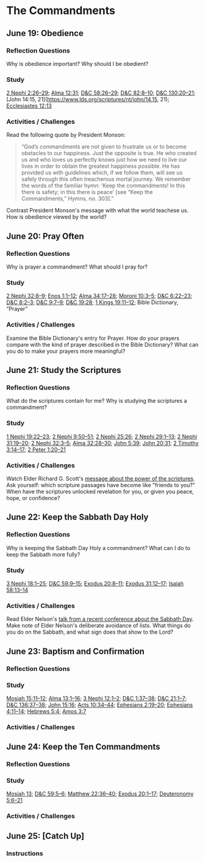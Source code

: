 # The Commandments

## June 19: Obedience

### Reflection Questions
Why is obedience important? Why should I be obedient?

### Study
[2 Nephi 2:26–29](https://www.lds.org/scriptures/bofm/2-ne/2.26-29); [Alma 12:31](https://www.lds.org/scriptures/bofm/alma/12.31); [D&C 58:26–29](https://www.lds.org/scriptures/dc-testament/dc/58.26-29); [D&C 82:8–10](https://www.lds.org/scriptures/dc-testament/dc/82.8-10); [D&C 130:20–21](https://www.lds.org/scriptures/dc-testament/dc/130.20-21); [John 14:15, 21](https://www.lds.org/scriptures/nt/john/14.15, 21); [Ecclesiastes 12:13](https://www.lds.org/scriptures/ot/eccl/12.13)

### Activities / Challenges
Read the following quote by President Monson:

>“God’s commandments are not given to frustrate us or to become obstacles to our happiness. Just the opposite is true. He who created us and who loves us perfectly knows just how we need to live our lives in order to obtain the greatest happiness possible. He has provided us with guidelines which, if we follow them, will see us safely through this often treacherous mortal journey. We remember the words of the familiar hymn: ‘Keep the commandments! In this there is safety; in this there is peace’ [see “Keep the Commandments,” Hymns, no. 303].”

Contrast President Monson's message with what the world teachese us. How is obedience viewed by the world?

## June 20: Pray Often

### Reflection Questions
Why is prayer a commandment? What should I pray for?

### Study
[2 Nephi 32:8–9](https://www.lds.org/scriptures/bofm/2-ne/32.8-9); [Enos 1:1–12](https://www.lds.org/scriptures/bofm/enos/1.1-12); [Alma 34:17–28](https://www.lds.org/scriptures/bofm/alma/34.17-28); [Moroni 10:3–5](https://www.lds.org/scriptures/bofm/moro/10.3-5); [D&C 6:22–23](https://www.lds.org/scriptures/dc-testament/dc/6.22-23); [D&C 8:2–3](https://www.lds.org/scriptures/dc-testament/dc/8.2-3); [D&C 9:7–9](https://www.lds.org/scriptures/dc-testament/dc/9.7-9); [D&C 19:28](https://www.lds.org/scriptures/dc-testament/dc/19.28); [1 Kings 19:11–12](https://www.lds.org/scriptures/ot/1-kgs/19.11-12); Bible Dictionary, “Prayer”

### Activities / Challenges
Examine the Bible Dictionary's entry for Prayer. How do your prayers compare with the kind of prayer described in the Bible Dictionary? What can you do to make your prayers more meaningful?

## June 21: Study the Scriptures

### Reflection Questions
What do the scriptures contain for me? Why is studying the scriptures a commandment?

### Study
[1 Nephi 19:22–23](https://www.lds.org/scriptures/bofm/1-ne/19.22-23); [2 Nephi 9:50–51](https://www.lds.org/scriptures/bofm/2-ne/9.50-51); [2 Nephi 25:26](https://www.lds.org/scriptures/bofm/2-ne/25.26); [2 Nephi 29:1–13](https://www.lds.org/scriptures/bofm/2-ne/29.1-13); [2 Nephi 31:19–20](https://www.lds.org/scriptures/bofm/2-ne/31.19-20); [2 Nephi 32:3–5](https://www.lds.org/scriptures/bofm/2-ne/32.3-5); [Alma 32:28–30](https://www.lds.org/scriptures/bofm/alma/32.28-30); [John 5:39](https://www.lds.org/scriptures/nt/john/5.39); [John 20:31](https://www.lds.org/scriptures/nt/john/20.31); [2 Timothy 3:14–17](https://www.lds.org/scriptures/nt/2-tim/3.14-17); [2 Peter 1:20–21](https://www.lds.org/scriptures/nt/2-pet/1.20-21)

### Activities / Challenges

Watch Elder Richard G. Scott's [message about the power of the scriptures](https://www.lds.org/youth/video/power-of-the-scriptures?lang=eng). Ask yourself: which scripture passages have become like "friends to you?" When have the scriptures unlocked revelation for you, or given you peace, hope, or confidence?

## June 22: Keep the Sabbath Day Holy

### Reflection Questions
Why is keeping the Sabbath Day Holy a commandment? What can I do to keep the Sabbath more fully?

### Study
[3 Nephi 18:1–25](https://www.lds.org/scriptures/bofm/3-ne/18.1-25); [D&C 59:9–15](https://www.lds.org/scriptures/dc-testament/dc/59.9-15); [Exodus 20:8–11](https://www.lds.org/scriptures/ot/ex/20.8-11); [Exodus 31:12–17](https://www.lds.org/scriptures/ot/ex/31.12-17); [Isaiah 58:13–14](https://www.lds.org/scriptures/ot/isa/58.13-14)

### Activities / Challenges
Read Elder Nelson's [talk from a recent conference about the Sabbath Day](https://www.lds.org/general-conference/2015/04/the-sabbath-is-a-delight?lang=eng). Make note of Elder Nelson's deliberate avoidance of lists. What things do you do on the Sabbath, and what sign does that show to the Lord?

## June 23: Baptism and Confirmation

### Reflection Questions

### Study
[Mosiah 15:11–12](https://www.lds.org/scriptures/bofm/mosiah/15.11-12); [Alma 13:1–16](https://www.lds.org/scriptures/bofm/alma/13.1-16); [3 Nephi 12:1–2](https://www.lds.org/scriptures/bofm/3-ne/12.1-2); [D&C 1:37–38](https://www.lds.org/scriptures/dc-testament/dc/1.37-38); [D&C 21:1–7](https://www.lds.org/scriptures/dc-testament/dc/21.1-7); [D&C 136:37–38](https://www.lds.org/scriptures/dc-testament/dc/136.37-38); [John 15:16](https://www.lds.org/scriptures/nt/john/15.16); [Acts 10:34–44](https://www.lds.org/scriptures/nt/acts/10.34-44); [Ephesians 2:19–20](https://www.lds.org/scriptures/nt/eph/2.19-20); [Ephesians 4:11–14](https://www.lds.org/scriptures/nt/eph/4.11-14); [Hebrews 5:4](https://www.lds.org/scriptures/nt/heb/5.4); [Amos 3:7](https://www.lds.org/scriptures/ot/amos/3.7)

### Activities / Challenges

## June 24: Keep the Ten Commandments

### Reflection Questions

### Study
[Mosiah 13](https://www.lds.org/scriptures/bofm/mosiah/13); [D&C 59:5–6](https://www.lds.org/scriptures/dc-testament/dc/59.5-6); [Matthew 22:36–40](https://www.lds.org/scriptures/nt/matt/22.36-40); [Exodus 20:1–17](https://www.lds.org/scriptures/ot/ex/20.1-17); [Deuteronomy 5:6–21](https://www.lds.org/scriptures/ot/deut/5.6-21)

### Activities / Challenges

## June 25: [Catch Up]

### Instructions
